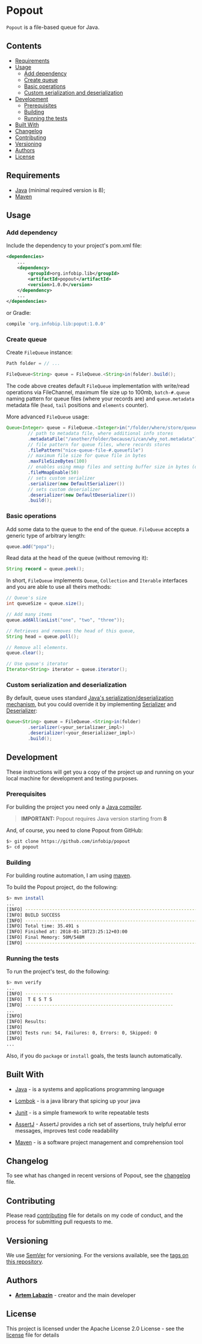 
# Popout

`Popout` is a file-based queue for Java.

## Contents

- [Requirements](#requirements)
- [Usage](#usage)
  - [Add dependency](#add-dependency)
  - [Create queue](#create-queue)
  - [Basic operations](#basic-operations)
  - [Custom serialization and deserialization](#custom-serialization-and-deserialization)
- [Development](#development)
  - [Prerequisites](#prerequisites)
  - [Building](#building)
  - [Running the tests](#running-the-tests)
- [Built With](#built-with)
- [Changelog](#changelog)
- [Contributing](#contributing)
- [Versioning](#versioning)
- [Authors](#authors)
- [License](#license)

## Requirements

* [Java](http://www.oracle.com/technetwork/java/javase) (minimal required version is 8);
* [Maven](https://maven.apache.org)

## Usage

### Add dependency

Include the dependency to your project's pom.xml file:

```xml
<dependencies>
    ...
    <dependency>
        <groupId>org.infobip.lib</groupId>
        <artifactId>popout</artifactId>
        <version>1.0.0</version>
    </dependency>
    ...
</dependencies>
```

or Gradle:

```groovy
compile 'org.infobip.lib:poput:1.0.0'
```

### Create queue

Create `FileQueue` instance:

```java
Path folder = // ...

FileQueue<String> queue = FileQueue.<String>in(folder).build();
```

The code above creates default `FileQueue` implementation with write/read operations via FileChannel, maximum file size up to 100mb, `batch-#.queue` naming pattern for queue files (where your records are) and `queue.metadata` metadata file (`head`, `tail` positions and `elements` counter).

More advanced `FileQueue` usage:

```java
Queue<Integer> queue = FileQueue.<Integer>in("/folder/where/store/queue/files")
        // path to metadata file, where additional info stores
        .metadataFile("/another/folder/because/i/can/why_not.metadata")
        // file pattern for queue files, where records stores
        .filePattern("nice-queue-file-#.queuefile")
        // maximum file size for queue file in bytes
        .maxFileSizeBytes(100)
        // enables using mmap files and setting buffer size in bytes (default is 8192)
        .fileMmapEnable(50)
        // sets custom serializer
        .serializer(new DefaultSerializer())
        // sets custom deserializer
        .deserializer(new DefaultDeserializer())
        .build();
```

### Basic operations

Add some data to the queue to the end of the queue. `FileQueue` accepts a generic type of arbitrary length:

```java
queue.add("popa");
```

Read data at the head of the queue (without removing it):

```java
String record = queue.peek();
```

In short, `FileQueue` implements `Queue`, `Collection` and `Iterable` interfaces and you are able to use all theirs methods:

```java
// Queue's size
int queueSize = queue.size();

// Add many items
queue.addAll(asList("one", "two", "three"));

// Retrieves and removes the head of this queue,
String head = queue.poll();

// Remove all elements.
queue.clear();

// Use queue's iterator
Iterator<String> iterator = queue.iterator();
```

### Custom serialization and deserialization

By default, queue uses standard [Java's serialization/deserialization mechanism](https://docs.oracle.com/javase/8/docs/technotes/guides/serialization/index.html), but you could override it by implementing [Serializer](https://github.com/infobip/popout/blob/master/src/main/java/org/infobip/lib/popout/writer/Serializer.java) and [Deserializer](https://github.com/infobip/popout/blob/master/src/main/java/org/infobip/lib/popout/reader/Deserializer.java):

```java
Queue<String> queue = FileQueue.<String>in(folder)
        .serializer(<your_serializaer_impl>)
        .deserializer(<your_deserializaer_impl>)
        .build();
```

## Development

These instructions will get you a copy of the project up and running on your local machine for development and testing purposes.

### Prerequisites

For building the project you need only a [Java compiler](http://www.oracle.com/technetwork/java/javase/downloads/index.html).

> **IMPORTANT:** Popout requires Java version starting from **8**

And, of course, you need to clone Popout from GitHub:

```bash
$> git clone https://github.com/infobip/popout
$> cd popout
```

### Building

For building routine automation, I am using [maven](https://maven.apache.org).

To build the Popout project, do the following:

```bash
$> mvn install
...
[INFO] ------------------------------------------------------------------------
[INFO] BUILD SUCCESS
[INFO] ------------------------------------------------------------------------
[INFO] Total time: 35.491 s
[INFO] Finished at: 2018-01-18T23:25:12+03:00
[INFO] Final Memory: 50M/548M
[INFO] ------------------------------------------------------------------------
```

### Running the tests

To run the project's test, do the following:

```bash
$> mvn verify
...
[INFO] -------------------------------------------------------
[INFO]  T E S T S
[INFO] -------------------------------------------------------
...
[INFO]
[INFO] Results:
[INFO]
[INFO] Tests run: 54, Failures: 0, Errors: 0, Skipped: 0
[INFO]
...
```

Also, if you do `package` or `install` goals, the tests launch automatically.

## Built With

* [Java](http://www.oracle.com/technetwork/java/javase) - is a systems and applications programming language

* [Lombok](https://projectlombok.org) - is a java library that spicing up your java

* [Junit](http://junit.org/junit4/) - is a simple framework to write repeatable tests

* [AssertJ](http://joel-costigliola.github.io/assertj/) - AssertJ provides a rich set of assertions, truly helpful error messages, improves test code readability

* [Maven](https://maven.apache.org) - is a software project management and comprehension tool

## Changelog

To see what has changed in recent versions of Popout, see the [changelog](./CHANGELOG.md) file.

## Contributing

Please read [contributing](./CONTRIBUTING.md) file for details on my code of conduct, and the process for submitting pull requests to me.

## Versioning

We use [SemVer](http://semver.org/) for versioning. For the versions available, see the [tags on this repository](https://github.com/infobip/popout/tags).

## Authors

* **[Artem Labazin](https://github.com/xxlabaza)** - creator and the main developer

## License

This project is licensed under the Apache License 2.0 License - see the [license](./LICENSE) file for details


